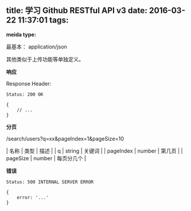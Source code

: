 title: 学习 Github RESTful API v3
date: 2016-03-22 11:37:01
tags:
---

**meida type:**

最基本：
    application/json

其他类似于上传功能等单独定义。

**响应**

Response Header:

```
Status: 200 OK

{
    // ...
}
```

**分页**

/search/users?q=xx&pageIndex=1&pageSize=10

| 名称 | 类型 | 描述 |
| q | string | 关键词 |
| pageIndex | number | 第几页 |
| pageSize | number | 每页分几个 |

**错误**

```
Status: 500 INTERNAL SERVER ERROR

{
    error: '...'
}
```


